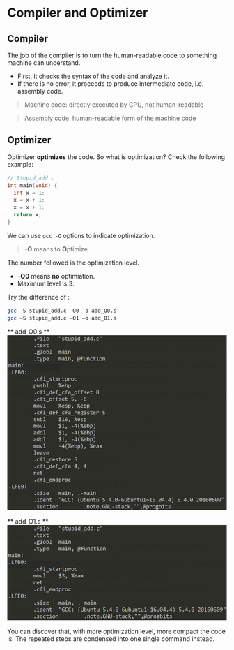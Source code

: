 # Compiler and Optimizer

## Compiler

The job of the compiler is to turn the human-readable code to something machine can understand.

- First, it checks the syntax of the code and analyze it.
- If there is no error, it proceeds to produce intermediate code, i.e. assembly code.

> Machine code: directly executed by CPU, not human-readable

> Assembly code: human-readable form of the machine code

## Optimizer
Optimizer **optimizes** the code. So what is optimization? Check the following example:

```c
// Stupid_add.c
int main(void) {
  int x = 1;
  x = x + 1;
  x = x + 1;
  return x;
}

```

We can use `gcc -O` options to indicate optimization.
> **-O** means to **O**ptimize.

The number followed is the optimization level.

- **-O0** means **no** optimiation.
- Maximum level is 3.

Try the difference of :

```sh
gcc –S stupid_add.c –O0 –o add_O0.s
gcc –S stupid_add.c –O1 –o add_O1.s
```
** add_O0.s **
![](/assets/add_O0.png)

** add_O1.s **
![](/assets/add_O1.png)

You can discover that, with more optimization level, more compact the code is. The repeated steps are condensed into one single command instead.
